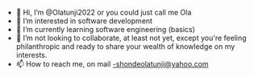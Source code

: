 - 👋 Hi, I’m @Olatunji2022 or you could just call me Ola
- 👀 I’m interested in software development 
- 🌱 I’m currently learning software engineering (basics)
- 💞️ I’m not looking to collaborate, at least not yet, except you're feeling philanthropic and ready to share your wealth of knowledge on my interests.
- 📫 How to reach me, on mail -shondeolatunji@yahoo.com

<!---
Olatunji2022/Olatunji2022 is a ✨ special ✨ repository because its `README.md` (this file) appears on your GitHub profile.
You can click the Preview link to take a look at your changes.
--->
